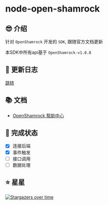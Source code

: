 # node-open-shamrock

## 😎 介绍

针对 `OpenShamrock` 开发的 `SDK`, 跟随官方文档更新

本SDK中所有api基于 `OpenShamrock-v1.0.8`

## 🎉 更新日志

[跳转](./CHANGELOG.md)

## 📚 文档

- [OpenShamrock 帮助中心](https://whitechi73.github.io/OpenShamrock)

## 🚧 完成状态

- [x] 连接后端
- [x] 事件触发
- [ ] 接口调用
- [ ] 数据处理

## ⭐ 星星

[![Stargazers over time](https://starchart.cc/huankong233/node-open-shamrock.svg)](https://starchart.cc/huankong233/node-open-shamrock)

